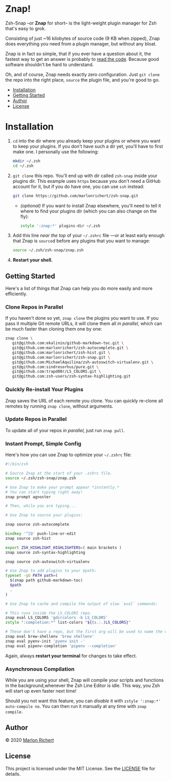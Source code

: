 # Znap!
Zsh-Snap –or **Znap** for short– is the light-weight plugin manager for Zsh that's easy to grok.

Consisting of just ~16 kilobytes of source code (9 KB when zipped), Znap does everything you need
from a plugin manager, but without any bloat.

Znap is in fact so simple, that if you ever have a question about it, the fastest way to get an
answer is probably to [read the code](znap). Because good software shouldn't be hard to
understand.

Oh, and of course, Znap needs exactly zero configuration. Just `git clone` the repo into the
right place, `source` the plugin file, and you're good to go.

* [Installation](#installation)
* [Getting Started](#getting-started)
* [Author](#author)
* [License](#license)

# Installation
1. `cd` into the dir where you already keep your plugins or where you want to keep your plugins. If
   you don't have such a dir yet, you'll have to first make one. I personally use the following:
   ```zsh
   mkdir ~/.zsh
   cd ~/.zsh
   ```
1. `git clone` this repo. You'll end up with dir called `zsh-snap` inside your plugins dir. This
   example uses `https` because you don't need a GitHub account for it, but if you do have one,
   you can use `ssh` instead:
   ```zsh
   git clone https://github.com/marlonrichert/zsh-snap.git
   ```
   * _(optional)_ If you want to install Znap elsewhere, you'll need to tell it where to find your
     plugins dir (which you can also change on the fly):
     ```zsh
     zstyle ':znap:*' plugins-dir ~/.zsh
     ```
1. Add this line _near the top_ of your `~/.zshrc` file —or at least early enough that Znap is
   `source`d before any plugins that you want to manage:
   ```zsh
   source ~/.zsh/zsh-snap/znap.zsh
   ```
1. **Restart your shell.**

## Getting Started
Here's a list of things that Znap can help you do more easily and more efficiently.

### Clone Repos in Parallel
If you haven't done so yet, `znap clone` the plugins you want to use. If you pass it multiple Git
remote URLs, it will clone them all _in parallel,_ which can be much faster than cloning them one
by one:
```zsh
znap clone \
   git@github.com:ekalinin/github-markdown-toc.git \
   git@github.com:marlonrichert/zsh-autocomplete.git \
   git@github.com:marlonrichert/zsh-hist.git \
   git@github.com:marlonrichert/zsh-snap.git \
   git@github.com:MichaelAquilina/zsh-autoswitch-virtualenv.git \
   git@github.com:sindresorhus/pure.git \
   git@github.com:trapd00r/LS_COLORS.git \
   git@github.com:zsh-users/zsh-syntax-highlighting.git
```

### Quickly Re-install Your Plugins
Znap saves the URL of each remote you clone. You can quickly re-clone all remotes by running
`znap clone`, without arguments.

### Update Repos in Parallel
To update all of your repos _in parallel,_ just run `znap pull`.

### Instant Prompt, Simple Config
Here's how you can use Znap to optimize your `~/.zshrc` file:
```zsh
#!/bin/zsh

# Source Znap at the start of your .zshrc file.
source ~/.zsh/zsh-snap/znap.zsh

# Use Znap to make your prompt appear *instantly.*
# You can start typing right away!
znap prompt agnoster

# Then, while you are typing...

# Use Znap to source your plugins:

znap source zsh-autocomplete

bindkey '^[Q' push-line-or-edit
znap source zsh-hist

export ZSH_HIGHLIGHT_HIGHLIGHTERS=( main brackets )
znap source zsh-syntax-highlighting

znap source zsh-autoswitch-virtualenv

# Use Znap to add plugins to your $path:
typeset -gU PATH path=(
  $(znap path github-markdown-toc)
  $path
  .
)

# Use Znap to cache and compile the output of slow `eval` commands:

# This runs inside the LS_COLORS repo.
znap eval LS_COLORS 'gdircolors -b LS_COLORS'
zstyle ":completion:*" list-colors "${(s.:.)LS_COLORS}"

# These don't have a repo, but the first arg will be used to name the cache file.
znap eval brew-shellenv 'brew shellenv'
znap eval pyenv-init 'pyenv init -'
znap eval pipenv-completion 'pipenv --completion'
```

Again, always **restart your terminal** for changes to take effect.

### Asynchronous Compilation
While you are using your shell, Znap will compile your scripts and functions in the background,whenever the Zsh Line Editor is idle. This way, you Zsh will start up even faster next time!

Should you not want this feature, you can _disable_ it with `zstyle ':znap:*' auto-compile no`.
You can then run it manually at any time with `znap compile`.


## Author
© 2020 [Marlon Richert](https://github.com/marlonrichert)

## License
This project is licensed under the MIT License. See the
[LICENSE](LICENSE) file for details.
